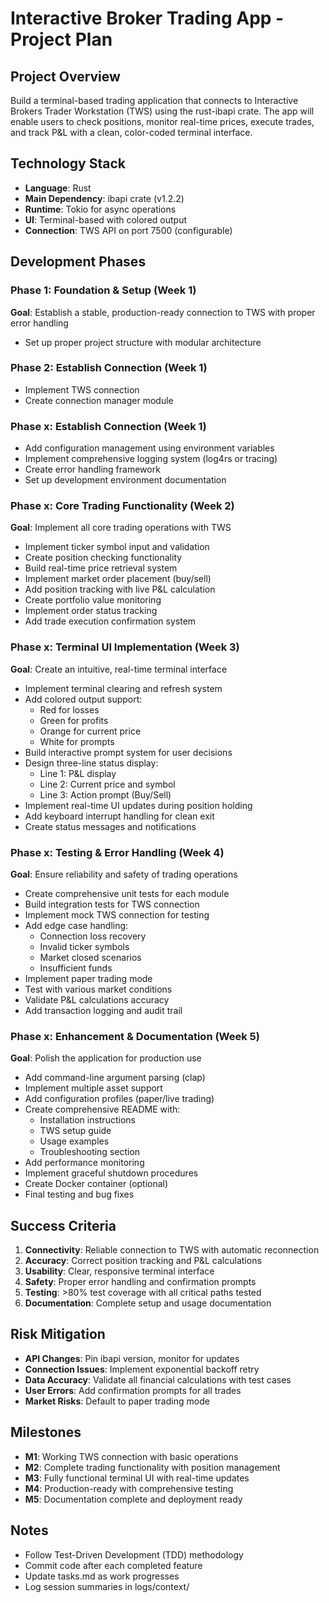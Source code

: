 # Interactive Broker Trading App - Project Plan

## Project Overview
Build a terminal-based trading application that connects to Interactive Brokers Trader Workstation (TWS) using the rust-ibapi crate. The app will enable users to check positions, monitor real-time prices, execute trades, and track P&L with a clean, color-coded terminal interface.

## Technology Stack
- **Language**: Rust
- **Main Dependency**: ibapi crate (v1.2.2)
- **Runtime**: Tokio for async operations
- **UI**: Terminal-based with colored output
- **Connection**: TWS API on port 7500 (configurable)

## Development Phases

### Phase 1: Foundation & Setup (Week 1)
**Goal**: Establish a stable, production-ready connection to TWS with proper error handling
- Set up proper project structure with modular architecture

### Phase 2: Establish Connection (Week 1)
- Implement TWS connection 
- Create connection manager module

### Phase x: Establish Connection (Week 1)
- Add configuration management using environment variables
- Implement comprehensive logging system (log4rs or tracing)
- Create error handling framework
- Set up development environment documentation

### Phase x: Core Trading Functionality (Week 2)
**Goal**: Implement all core trading operations with TWS

- Implement ticker symbol input and validation
- Create position checking functionality
- Build real-time price retrieval system
- Implement market order placement (buy/sell)
- Add position tracking with live P&L calculation
- Create portfolio value monitoring
- Implement order status tracking
- Add trade execution confirmation system

### Phase x: Terminal UI Implementation (Week 3)
**Goal**: Create an intuitive, real-time terminal interface

- Implement terminal clearing and refresh system
- Add colored output support:
  - Red for losses
  - Green for profits
  - Orange for current price
  - White for prompts
- Build interactive prompt system for user decisions
- Design three-line status display:
  - Line 1: P&L display
  - Line 2: Current price and symbol
  - Line 3: Action prompt (Buy/Sell)
- Implement real-time UI updates during position holding
- Add keyboard interrupt handling for clean exit
- Create status messages and notifications

### Phase x: Testing & Error Handling (Week 4)
**Goal**: Ensure reliability and safety of trading operations

- Create comprehensive unit tests for each module
- Build integration tests for TWS connection
- Implement mock TWS connection for testing
- Add edge case handling:
  - Connection loss recovery
  - Invalid ticker symbols
  - Market closed scenarios
  - Insufficient funds
- Implement paper trading mode
- Test with various market conditions
- Validate P&L calculations accuracy
- Add transaction logging and audit trail

### Phase x: Enhancement & Documentation (Week 5)
**Goal**: Polish the application for production use

- Add command-line argument parsing (clap)
- Implement multiple asset support
- Add configuration profiles (paper/live trading)
- Create comprehensive README with:
  - Installation instructions
  - TWS setup guide
  - Usage examples
  - Troubleshooting section
- Add performance monitoring
- Implement graceful shutdown procedures
- Create Docker container (optional)
- Final testing and bug fixes

## Success Criteria
1. **Connectivity**: Reliable connection to TWS with automatic reconnection
2. **Accuracy**: Correct position tracking and P&L calculations
3. **Usability**: Clear, responsive terminal interface
4. **Safety**: Proper error handling and confirmation prompts
5. **Testing**: >80% test coverage with all critical paths tested
6. **Documentation**: Complete setup and usage documentation

## Risk Mitigation
- **API Changes**: Pin ibapi version, monitor for updates
- **Connection Issues**: Implement exponential backoff retry
- **Data Accuracy**: Validate all financial calculations with test cases
- **User Errors**: Add confirmation prompts for all trades
- **Market Risks**: Default to paper trading mode

## Milestones
- **M1**: Working TWS connection with basic operations
- **M2**: Complete trading functionality with position management
- **M3**: Fully functional terminal UI with real-time updates
- **M4**: Production-ready with comprehensive testing
- **M5**: Documentation complete and deployment ready

## Notes
- Follow Test-Driven Development (TDD) methodology
- Commit code after each completed feature
- Update tasks.md as work progresses
- Log session summaries in logs/context/
